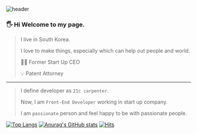 ![header](https://capsule-render.vercel.app/api?type=waving&color=auto&height=200&section=header&text=Park%20Junghyun&fontSize=50)
### 🖐 Hi Welcome to my page.

> I live in South Korea.
>
> I love to make things, especially which can help out people and world.
>
> 👨‍💼 Former Start Up CEO
> 
> 💡 Patent Attorney
---
> I define developer as `21c carpenter`.
> 
> Now, I am `Front-End Developer` working in start up company.
> 
> I am `passionate` person and feel happy to be with passionate people.


<!-- - 🔭 I’m currently working on ...
- 🌱 I’m currently learning ...
- 👯 I’m looking to collaborate on ...
- 🤔 I’m looking for help with ...
- 💬 Ask me about ...
- 📫 How to reach me: ...
- 😄 Pronouns: ...
- ⚡ Fun fact: ... -->



[![Top Langs](https://github-readme-stats.vercel.app/api/top-langs/?username=mementomoriCarpediem&layout=compact)](https://github.com/anuraghazra/github-readme-stats)        [![Anurag's GitHub stats](https://github-readme-stats.vercel.app/api?username=mementomoriCarpediem&show_icons=true)](https://github.com/anuraghazra/github-readme-stats)
[![Hits](https://hits.seeyoufarm.com/api/count/incr/badge.svg?url=https%3A%2F%2Fgithub.com%2Fgjbae1212%2Fhit-counter&count_bg=%2379C83D&title_bg=%23555555&icon=&icon_color=%23E7E7E7&title=Hits&edge_flat=false)](https://hits.seeyoufarm.com)
